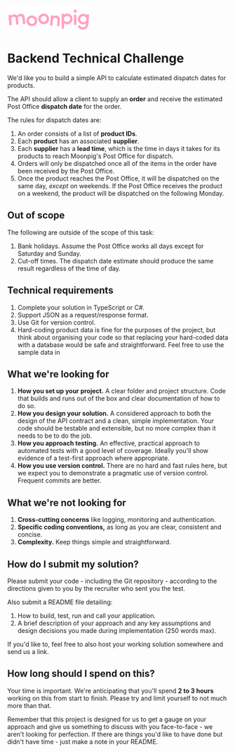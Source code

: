 ![alt text](img/moonpig-logo.png "Moonpig")

# Backend Technical Challenge

We'd like you to build a simple API to calculate estimated dispatch dates for products.

The API should allow a client to supply an **order** and receive the estimated Post Office **dispatch date** for the order.

The rules for dispatch dates are:

1. An order consists of a list of **product IDs**.
1. Each **product** has an associated **supplier**.
1. Each **supplier** has a **lead time**, which is the time in days it takes for its products to reach Moonpig's Post Office for dispatch.
1. Orders will only be dispatched once all of the items in the order have been received by the Post Office.
1. Once the product reaches the Post Office, it will be dispatched on the same day, _except_ on weekends. If the Post Office receives the product on a weekend, the product will be dispatched on the following Monday.

## Out of scope

The following are outside of the scope of this task:

1. Bank holidays. Assume the Post Office works all days except for Saturday and Sunday.
1. Cut-off times. The dispatch date estimate should produce the same result regardless of the time of day.

## Technical requirements

1. Complete your solution in TypeScript or C#.
1. Support JSON as a request/response format.
1. Use Git for version control.
1. Hard-coding product data is fine for the purposes of the project, but think about organising your code so that replacing your hard-coded data with a database would be safe and straightforward. Feel free to use the sample data in

## What we're looking for

1. **How you set up your project.** A clear folder and project structure. Code that builds and runs out of the box and clear documentation of how to do so.
1. **How you design your solution.** A considered approach to both the design of the API contract and a clean, simple implementation. Your code should be testable and extensible, but no more complex than it needs to be to do the job.
1. **How you approach testing.** An effective, practical approach to automated tests with a good level of coverage. Ideally you'll show evidence of a test-first approach where appropriate.
1. **How you use version control.** There are no hard and fast rules here, but we expect you to demonstrate a pragmatic use of version control. Frequent commits are better.

## What we're not looking for

1. **Cross-cutting concerns** like logging, monitoring and authentication.
1. **Specific coding conventions,** as long as you are clear, consistent and concise.
1. **Complexity.** Keep things simple and straightforward.

## How do I submit my solution?

Please submit your code - including the Git repository - according to the directions given to you by the recruiter who sent you the test.

Also submit a README file detailing:

1. How to build, test, run and call your application.
2. A brief description of your approach and any key assumptions and design decisions you made during implementation (250 words max).

If you'd like to, feel free to also host your working solution somewhere and send us a link.

## How long should I spend on this?

Your time is important. We're anticipating that you'll spend **2 to 3 hours** working on this from start to finish. Please try and limit yourself to not much more than that.

Remember that this project is designed for us to get a gauge on your approach and give us something to discuss with you face-to-face - we aren't looking for perfection. If there are things you'd like to have done but didn't have time - just make a note in your README.
